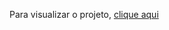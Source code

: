 Para visualizar o projeto, <a href="https://leooc1.github.io/projeto-android/" target="_blank">clique aqui</a>
